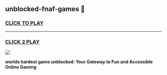 
## unblocked-fnaf-games 👋
<h3>
<a href="https://premium.freeplayer.one?title=unblocked-fnaf-games&ref=14F">CLICK TO PLAY</a></h3>
<hr>

<h3>
<a href="https://premium.freeplayer.one?title=unblocked-fnaf-games&ref=14F">CLICK 2 PLAY</a>
  
</h3>

<a href="https://premium.freeplayer.one?title=unblocked-fnaf-games&ref=12F/"><img src="https://clearcache.store/games.png"></a>


**worlds hardest game unblocked: Your Gateway to Fun and Accessible Online Gaming**
